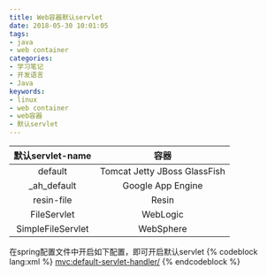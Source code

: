 ```yaml
---
title: Web容器默认servlet
date: 2018-05-30 10:01:05
tags:
- java
- web container
categories:
- 学习笔记
- 开发语言
- Java
keywords:
- linux
- web container
- web容器
- 默认servlet
---
```


| 默认servlet-name  | 容器                         |
| :---------------: | :--------------------------: |
| default           | Tomcat Jetty JBoss GlassFish |
| _ah_default       | Google App Engine            |
| resin-file        | Resin                        |
| FileServlet       | WebLogic                     |
| SimpleFileServlet | WebSphere                    |

在spring配置文件中开启如下配置，即可开启默认servlet
{% codeblock lang:xml %}
<mvc:default-servlet-handler/>
{% endcodeblock %}